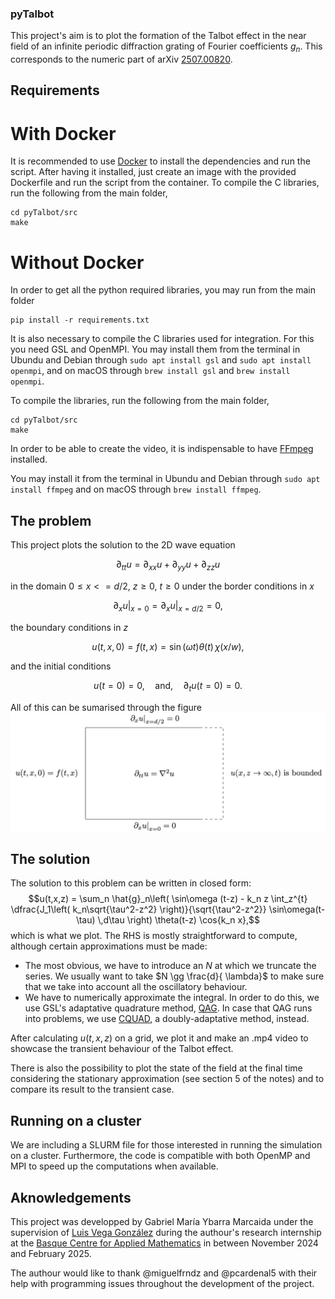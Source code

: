 ### pyTalbot

This project's aim is to plot the formation of the Talbot effect in the near field of an infinite periodic diffraction grating of Fourier coefficients $g_n$. This corresponds to the numeric part of arXiv [2507.00820](https://arxiv.org/abs/2507.00820).

## Requirements

# With Docker
It is recommended to use [Docker](https://www.docker.com/) to install the dependencies and run the script. After having it installed, just create an image with the provided Dockerfile and run the script from the container. To compile the C libraries, run the following from the main folder,
```
cd pyTalbot/src
make
```


# Without Docker
In order to get all the python required libraries, you may run from the main folder
```
pip install -r requirements.txt
```

It is also necessary to compile the C libraries used for integration. For this you need GSL and OpenMPI. You may install them from the terminal in Ubundu and Debian through `sudo apt install gsl` and `sudo apt install openmpi`, and on macOS through `brew install gsl` and `brew install openmpi`.

To compile the libraries, run the following from the main folder,
```
cd pyTalbot/src
make
```

In order to be able to create the video, it is indispensable to have [FFmpeg](https://www.ffmpeg.org/) installed.

You may install it from the terminal in Ubundu and Debian through `sudo apt install ffmpeg` and on macOS through `brew install ffmpeg`.

## The problem

This project plots the solution to the 2D wave equation

$$\partial_{tt} u = \partial_{xx} u + \partial_{yy} u + \partial_{zz} u$$

in the domain $0 \leq x <= d/2$, $z \geq 0$, $t \geq 0$ under the border conditions in $x$

$$\left.\partial_x u\right\vert_{x=0} = \left.\partial_x u\right\vert_{x=d/2} = 0,$$

the boundary conditions in $z$

$$u(t,x,0) = f(t,x) = \sin(\omega t)\theta(t)\, \chi(x/w),$$

and the initial conditions

$$u(t=0) = 0,\quad\text{and,}\quad \partial_t u(t=0) = 0.$$

All of this can be sumarised through the figure
![Alt text](./problem_statement.jpeg "Figure 1: Sketch of the differential equation and boundary conditions obeyed by the system.")

## The solution

The solution to this problem can be written in closed form: 
$$u(t,x,z) = \sum_n \hat{g}_n\left( \sin\omega (t-z) - k_n z \int_z^{t} \dfrac{J_1\left( k_n\sqrt{\tau^2-z^2} \right)}{\sqrt{\tau^2-z^2}} \sin\omega(t-\tau) \,d\tau \right) \theta(t-z) \cos{k_n x},$$
which is what we plot. The RHS is mostly straightforward to compute, although certain approximations must be made:
  - The most obvious, we have to introduce an $N$ at which we truncate the series. We usually want to take $N \gg \frac{d}{ \lambda}$ to make sure that we take into account all the oscillatory behaviour.
  - We have to numerically approximate the integral. In order to do this, we use GSL's adaptative quadrature method, [QAG](https://www.gnu.org/software/gsl/doc/html/integration.html#qag-adaptive-integration). In case that QAG runs into problems, we use [CQUAD](https://www.gnu.org/software/gsl/doc/html/integration.html#cquad-doubly-adaptive-integration), a doubly-adaptative method, instead.

After calculating $u(t,x,z)$ on a grid, we plot it and make an .mp4 video to showcase the transient behaviour of the Talbot effect.

There is also the possibility to plot the state of the field at the final time considering the stationary approximation (see section 5 of the notes) and to compare its result to the transient case.

## Running on a cluster

We are including a SLURM file for those interested in running the simulation on a cluster. Furthermore, the code is compatible with both OpenMP and MPI to speed up the computations when available.


## Aknowledgements

This project was developped by Gabriel María Ybarra Marcaida under the supervision of [Luis Vega González](https://www.bcamath.org/en/people/bcam-members/lvega) during the authour's research internship at the [Basque Centre for Applied Mathematics](https://www.bcamath.org/en) in between November 2024 and February 2025.

The authour would like to thank @miguelfrndz and @pcardenal5 with their help with programming issues throughout the development of the project.
